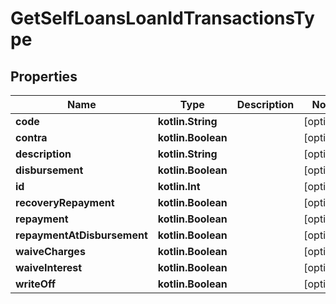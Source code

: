 
# GetSelfLoansLoanIdTransactionsType

## Properties
| Name | Type | Description | Notes |
| ------------ | ------------- | ------------- | ------------- |
| **code** | **kotlin.String** |  |  [optional] |
| **contra** | **kotlin.Boolean** |  |  [optional] |
| **description** | **kotlin.String** |  |  [optional] |
| **disbursement** | **kotlin.Boolean** |  |  [optional] |
| **id** | **kotlin.Int** |  |  [optional] |
| **recoveryRepayment** | **kotlin.Boolean** |  |  [optional] |
| **repayment** | **kotlin.Boolean** |  |  [optional] |
| **repaymentAtDisbursement** | **kotlin.Boolean** |  |  [optional] |
| **waiveCharges** | **kotlin.Boolean** |  |  [optional] |
| **waiveInterest** | **kotlin.Boolean** |  |  [optional] |
| **writeOff** | **kotlin.Boolean** |  |  [optional] |



